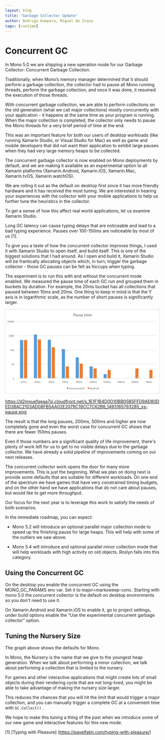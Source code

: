 ```yaml
---
layout: blog
title: "Garbage Collector Update"
author: Rodrigo Kumpera, Miguel de Icaza
tags: [runtime]
---
```



# Concurrent GC

In Mono 5.0 we are shipping a new operation mode for our Garbage Collector: Concurrent Garbage Collection.

Traditionally, when Mono’s memory manager determined that it should perform a garbage collection, the collector had to pause all Mono running threads, perform the garbage collection, and once it was done, it resumed the execution of those threads.

With concurrent garbage collection, we are able to perform collections on the old generation (what we call major collections) mostly concurrently with your application - it happens at the same time as your program is running.    When the major collection is completed, the collector only needs to pause the Mono threads for a very brief period of time at the end.  

This was an important feature for both our users of desktop workloads (like running Xamarin Studio, or Visual Studio for Mac) as well as game and mobile developers that did not want their application to exhibit large pauses when they had very large memory heaps to be collected.

The concurrent garbage collector is now enabled on Mono deployments by default, and we are making it available as an experimental option to all Xamarin platforms (Xamarin.Android, Xamarin.iOS, Xamarin.Mac, Xamarin.tvOS, Xamarin.watchOS).

We are rolling it out as the default on desktop first since it has more friendly hardware and it has received the most tuning.  We are interested in hearing your experiences with the collector with your mobile applications to help us further tune the heuristics in the collector.

To get a sense of how this affect real world applications, let us examine Xamarin Studio.  

Long GC latency can cause typing delays that are noticeable and lead to a bad typing experience. Pauses over 100-150ms are noticeable by most of us [1].

To give you a taste of how the concurrent collector improves things, I used it with Xamarin Studio to open itself, and build itself.  This is one of the biggest solutions that I had around. As I open and build it, Xamarin Studio will be frantically allocating objects which, in turn, trigger the garbage collector - those GC pauses can be felt as hiccups when typing.

The experiment is to run this with and without the concurrent mode enabled. We measured the pause time of each GC run and grouped them in buckets by duration. For example, the 20ms bucket has all collections that paused between 10ms and 20ms. One thing to keep in mind is that the Y axis is in logarithmic scale, as the number of short pauses is significantly larger.
 

![GC Pause Times](/images/concurrent-gc-pause-times.png)

https://d2mxuefqeaa7sj.cloudfront.net/s_1E1F1B4D0D10BB05B5FFD9AD80DED38AC2103AD08FB5AA02E2079C19CC7C62B6_1493165793285_xs-pause.png


The result is that the long pauses, 200ms, 500ms and higher are now completely gone and even the worst case for concurrent GC shows that there are fewer 150ms pauses. 

Even if those numbers are a significant quality of life improvement, there's plenty of work left for us to get to no visible delays due to the garbage collector. We have already a solid pipeline of improvements coming on our next releases.

The concurrent collector work opens the door for many more improvements.   This is just the beginning.   What we plan on doing next is provide some defaults that are suitable for different workloads.   On one end of the spectrum we have games that have very constrained timing budgets, and on the other hand we have applications that do not care about pauses, but would like to get more throughput.

Our focus for the next year is to leverage this work to satisfy the needs of both scenarios.

In the immediate roadmap, you can expect:


- Mono 5.2 will introduce an optional parallel major collection mode to speed up the finishing pause for large heaps. This will help with some of the outliers we saw above.


- Mono 5.4 will introduce and optional parallel minor collection mode that will help workloads with high activity on old objects. Roslyn falls into this category.

## Using the Concurrent GC

On the desktop you enable the concurrent GC using the MONO_GC_PARAMS env var. Set it to major=marksweep-conc. Starting with mono 5.0 the concurrent collector is the default on desktop environments so you don't need to use it.

On Xamarin.Android and Xamarin.iOS to enable it, go to project settings, under build options enable the “Use the experimental concurrent garbage collector” option.

## Tuning the Nursery Size

The graph above shows the defaults for Mono.   

In Mono, the Nursery is the name that we give to the youngest heap generation.   When we talk about performing a minor collection, we talk about performing a collection that is limited to the nursery.

For games and other interactive applications that might create lots of small objects during their rendering cycle that are not long-lived, you might be able to take advantage of making the nursery size larger.   

This reduces the chances that you will hit the limit that would trigger a major collection, and you can manually trigger a complete GC at a convenient time with `GC.Collect()` .

We hope to make this tuning a thing of the past when we introduce some of our new game and interactive features for this new mode.

[1] [Typing with Pleasure] (https://pavelfatin.com/typing-with-pleasure/)
